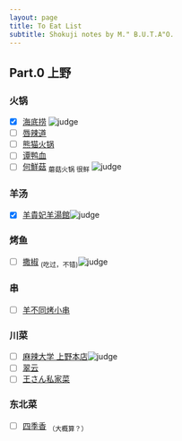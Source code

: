 ```yaml
---
layout: page
title: To Eat List
subtitle: Shokuji notes by M." B.U.T.A"O.
---
```


## Part.0 上野

### 火锅

<!-- markdownlint-disable MD033 -->
- [x] [海底捞](https://tabelog.com/tokyo/A1311/A131101/13260566/)  ![judge](https://img.shields.io/badge/評価-★★★☆-green)
- [ ] [唇辣道](https://tabelog.com/tokyo/A1311/A131101/13257219/) 
- [ ] [熊猫火锅](https://tabelog.com/tokyo/A1311/A131101/13267985/)
- [ ] [谭鸭血](https://tabelog.com/tokyo/A1311/A131101/13254218/)
- [ ] [何鮮菇](https://tabelog.com/tokyo/A1311/A131101/13228848/) <sub>蘑菇火锅 很鲜</sub> ![judge](https://img.shields.io/badge/評価(仮)-★★★-lightgrey)
  
### 羊汤

- [x] [羊貴妃羊湯館](https://tabelog.com/tokyo/A1311/A131101/13255339/)![judge](https://img.shields.io/badge/評価-★★★★-green)

### 烤鱼

- [ ] [撒椒](https://tabelog.com/tokyo/A1311/A131101/13261239/) <sub>(吃过，不错)</sub>![judge](https://img.shields.io/badge/評価(仮)-★★★☆-lightgrey)

### 串

- [ ] [羊不同烤小串](https://tabelog.com/tokyo/A1311/A131101/13273650/)

### 川菜

- [ ] [麻辣大学 上野本店](https://tabelog.com/tokyo/A1311/A131101/13210767/)![judge](https://img.shields.io/badge/評価(仮)-★★★☆-lightgrey)
- [ ] [翠云](https://tabelog.com/tokyo/A1311/A131101/13250628/)
- [ ] [王さん私家菜](https://tabelog.com/tokyo/A1311/A131101/13192813/)

### 东北菜

- [ ] [四季香](https://tabelog.com/tokyo/A1311/A131101/13268701/) <sub>（大概算？）</sub>
